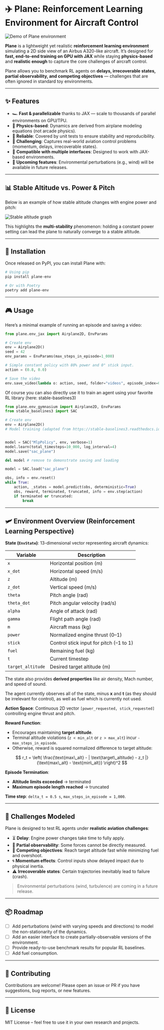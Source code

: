 # ✈️ Plane: Reinforcement Learning Environment for Aircraft Control

![Demo of Plane environment](demo.gif)

**Plane** is a lightweight yet realistic **reinforcement learning environment** simulating a 2D side view of an Airbus A320-like aircraft.
It’s designed for **fast, end-to-end training on GPU with JAX** while staying **physics-based** and **realistic enough** to capture the core challenges of aircraft control.

Plane allows you to benchmark RL agents on **delays, irrecoverable states, partial observability, and competing objectives** — challenges that are often ignored in standard toy environments.

---

## ✨ Features

* 🏎 **Fast & parallelizable** thanks to JAX — scale to thousands of parallel environments on GPU/TPU.
* 📐 **Physics-based**: Dynamics are derived from airplane modeling equations (not arcade physics).
* 🧪 **Reliable**: Covered by unit tests to ensure stability and reproducibility.
* 🎯 **Challenging**: Captures real-world aviation control problems (momentum, delays, irrecoverable states).
* 🔄 **Compatible with multiple interfaces**: Designed to work with JAX-based environments.
* 🌟 **Upcoming features**: Environmental perturbations (e.g., wind) will be available in future releases.

---

## 📊 Stable Altitude vs. Power & Pitch

Below is an example of how stable altitude changes with engine power and pitch:

![Stable altitude graph](altitude_vs_power_and_stick.png)

This highlights the **multi-stability** phenomenon: holding a constant power setting can lead the plane to naturally converge to a stable altitude.

---

## 🚀 Installation

Once released on PyPI, you can install Plane with:

```bash
# Using pip
pip install plane-env

# Or with Poetry
poetry add plane-env
```

---

## 🎮 Usage

Here’s a minimal example of running an episode and saving a video:

```python
from plane.env_jax import Airplane2D, EnvParams

# Create env
env = Airplane2D()
seed = 42
env_params = EnvParams(max_steps_in_episode=1_000)

# Simple constant policy with 80% power and 0° stick input.
action = (0.8, 0.0)

# Save the video
env.save_video(lambda o: action, seed, folder="videos", episode_index=0, params=env_params, format="gif")
```

Of course you can also directly use it to train an agent using your favorite RL library (here: stable-baselines3)

```python
from plane.env_gymnasium import Airplane2D, EnvParams
from stable_baselines3 import SAC

# Create env
env = Airplane2D()
# Model training (adapted from https://stable-baselines3.readthedocs.io/en/master/modules/sac.html)


model = SAC("MlpPolicy", env, verbose=1)
model.learn(total_timesteps=10_000, log_interval=4)
model.save("sac_plane")

del model # remove to demonstrate saving and loading

model = SAC.load("sac_plane")

obs, info = env.reset()
while True:
    action, _states = model.predict(obs, deterministic=True)
    obs, reward, terminated, truncated, info = env.step(action)
    if terminated or truncated:
        break
```


---

## 🛩️ Environment Overview (Reinforcement Learning Perspective)

**State (`EnvState`)**: 13-dimensional vector representing aircraft dynamics:

| Variable          | Description                             |
| ----------------- | --------------------------------------- |
| `x`               | Horizontal position (m)                 |
| `x_dot`           | Horizontal speed (m/s)                  |
| `z`               | Altitude (m)                            |
| `z_dot`           | Vertical speed (m/s)                    |
| `theta`           | Pitch angle (rad)                       |
| `theta_dot`       | Pitch angular velocity (rad/s)          |
| `alpha`           | Angle of attack (rad)                   |
| `gamma`           | Flight path angle (rad)                 |
| `m`               | Aircraft mass (kg)                      |
| `power`           | Normalized engine thrust (0–1)          |
| `stick`           | Control stick input for pitch (–1 to 1) |
| `fuel`            | Remaining fuel (kg)                     |
| `t`               | Current timestep                        |
| `target_altitude` | Desired target altitude (m)             |

The state also provides **derived properties** like air density, Mach number, and speed of sound.

The agent currently observes all of the state, minus **x** and **t** (as they should be irrelevant for control), as well as fuel which is currently not used.

**Action Space**: Continuous 2D vector `[power_requested, stick_requested]` controlling engine thrust and pitch.

**Reward Function**:

* Encourages maintaining **target altitude**.
* Terminal altitude violations (`z < min_alt` or `z > max_alt`) incur `-max_steps_in_episode`.
* Otherwise, reward is squared normalized difference to target altitude:

$$
r_t = \left( \frac{\text{max\_alt} - | \text{target\_altitude} - z_t |}{\text{max\_alt} - \text{min\_alt}} \right)^2
$$


**Episode Termination**:

* **Altitude limits exceeded** → terminated
* **Maximum episode length reached** → truncated

**Time step**: `delta_t = 0.5 s`, `max_steps_in_episode = 1,000`.

---

## 🧩 Challenges Modeled

Plane is designed to test RL agents under **realistic aviation challenges**:

* ⏳ **Delay**: Engine power changes take time to fully apply.
* 👀 **Partial observability**: Some forces cannot be directly measured.
* 🏁 **Competing objectives**: Reach target altitude fast while minimizing fuel and overshoot.
* 🌀 **Momentum effects**: Control inputs show delayed impact due to physical inertia.
* ⚠️ **Irrecoverable states**: Certain trajectories inevitably lead to failure (crash).

> Environmental perturbations (wind, turbulence) are coming in a future release.

---

## 📦 Roadmap

* [ ] Add perturbations (wind with varying speeds and directions) to model the non-stationarity of the dynamics.
* [ ] Add an easier interface to create partially-observable versions of the environment.
* [ ] Provide ready-to-use benchmark results for popular RL baselines.
* [ ] Add fuel consumption.

---

## 🤝 Contributing

Contributions are welcome!
Please open an issue or PR if you have suggestions, bug reports, or new features.

---

## 📜 License

MIT License – feel free to use it in your own research and projects.
